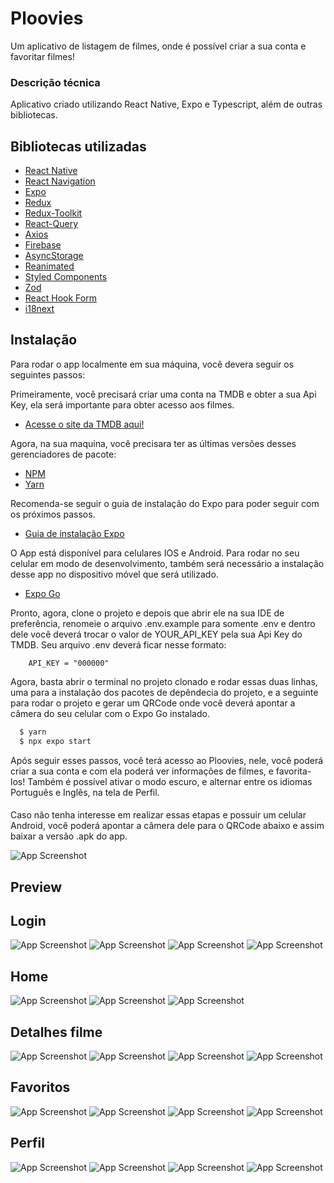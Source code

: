 
# Ploovies

Um aplicativo de listagem de filmes, onde é possível criar a sua conta e favoritar filmes!





### Descrição técnica
Aplicativo criado utilizando React Native, Expo e Typescript, além de outras bibliotecas.


## Bibliotecas utilizadas
 - [React Native]()
 - [React Navigation]()
 - [Expo]()
 - [Redux]()
 - [Redux-Toolkit]()
 - [React-Query]()
 - [Axios]()
 - [Firebase]()
 - [AsyncStorage]()
 - [Reanimated]()
 - [Styled Components]()
 - [Zod]()
 - [React Hook Form]()
 - [i18next]()
 



## Instalação

Para rodar o app localmente em sua máquina, você devera seguir os seguintes passos:

Primeiramente, você precisará criar uma conta na TMDB e obter a sua Api Key, ela será importante para obter acesso aos filmes.
- [Acesse o site da TMDB aqui!](https://www.themoviedb.org/?language=pt-BR)

Agora, na sua maquina, você precisara ter as últimas versões desses gerenciadores de pacote:
 - [NPM]()
 - [Yarn]()

Recomenda-se seguir o guia de instalação do Expo para poder seguir com os próximos passos.
- [Guia de instalação Expo](https://docs.expo.dev/get-started/installation/)

O App está disponível para celulares IOS e Android. Para rodar no seu celular em modo de desenvolvimento, também será necessário a instalação desse app no dispositivo móvel que será utilizado.
 - [Expo Go]()

Pronto, agora, clone o projeto e depois que abrir ele na sua IDE de preferência, renomeie o arquivo .env.example para somente .env e dentro dele você deverá trocar o valor de YOUR_API_KEY pela sua Api Key do TMDB. Seu arquivo .env deverá ficar nesse formato:
```
    API_KEY = "000000"
```

Agora, basta abrir o terminal no projeto clonado e rodar essas duas linhas, uma para a instalação dos pacotes de depêndecia do projeto, e a seguinte para rodar o projeto e gerar um QRCode onde você deverá apontar a câmera do seu celular com o Expo Go instalado.
```bash
  $ yarn
  $ npx expo start
```
Após seguir esses passos, você terá acesso ao Ploovies, nele, você poderá criar a sua conta e com ela poderá ver informações de filmes, e favorita-los! Também é possível ativar o modo escuro, e alternar entre os idiomas Português e Inglês, na tela de Perfil.

####

Caso não tenha interesse em realizar essas etapas e possuir um celular Android, você poderá apontar a câmera dele para o QRCode abaixo e assim baixar a versão .apk do app.

![App Screenshot](https://github.com/Pcfilho/Foovies/blob/master/readme-assets/qrplus-code-1682982011845.jpg) 

## Preview

## Login


![App Screenshot](https://github.com/Pcfilho/Foovies/blob/master/readme-assets/7k6j0w.gif)
![App Screenshot](https://github.com/Pcfilho/Foovies/blob/master/readme-assets/7k6ivx.gif)
![App Screenshot](https://github.com/Pcfilho/Foovies/blob/master/readme-assets/7k6izk.gif)
![App Screenshot](https://github.com/Pcfilho/Foovies/blob/master/readme-assets/7k6lz7.gif)

## Home

![App Screenshot](https://github.com/Pcfilho/Foovies/blob/master/readme-assets/7k6j5f.gif) 
![App Screenshot](https://github.com/Pcfilho/Foovies/blob/master/readme-assets/7k6jbh.gif) 
![App Screenshot](https://github.com/Pcfilho/Foovies/blob/master/readme-assets/7k6jcv.gif) 
## Detalhes filme

![App Screenshot](https://github.com/Pcfilho/Foovies/blob/master/readme-assets/7k6jhc.gif) 
![App Screenshot](https://github.com/Pcfilho/Foovies/blob/master/readme-assets/7k6jju.gif) 
![App Screenshot](https://github.com/Pcfilho/Foovies/blob/master/readme-assets/7k44yf.gif) 
![App Screenshot](https://github.com/Pcfilho/Foovies/blob/master/readme-assets/7k455e.gif) 

## Favoritos

![App Screenshot](https://github.com/Pcfilho/Foovies/blob/master/readme-assets/7k6jme.gif) 
![App Screenshot](https://github.com/Pcfilho/Foovies/blob/master/readme-assets/7k6jpn.gif)
![App Screenshot](https://github.com/Pcfilho/Foovies/blob/master/readme-assets/7k45cn.gif) 
![App Screenshot](https://github.com/Pcfilho/Foovies/blob/master/readme-assets/7k45fy.gif) 

## Perfil
![App Screenshot](https://github.com/Pcfilho/Foovies/blob/master/readme-assets/7k6l5z.gif)
![App Screenshot](https://github.com/Pcfilho/Foovies/blob/master/readme-assets/7k6lak.gif)
![App Screenshot](https://github.com/Pcfilho/Foovies/blob/master/readme-assets/7k45nd.gif) 
![App Screenshot](https://github.com/Pcfilho/Foovies/blob/master/readme-assets/7k45rh.gif) 
